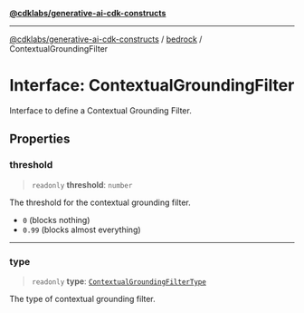 [**@cdklabs/generative-ai-cdk-constructs**](../../../README.md)

***

[@cdklabs/generative-ai-cdk-constructs](../../../README.md) / [bedrock](../README.md) / ContextualGroundingFilter

# Interface: ContextualGroundingFilter

Interface to define a Contextual Grounding Filter.

## Properties

### threshold

> `readonly` **threshold**: `number`

The threshold for the contextual grounding filter.
- `0` (blocks nothing)
- `0.99` (blocks almost everything)

***

### type

> `readonly` **type**: [`ContextualGroundingFilterType`](../enumerations/ContextualGroundingFilterType.md)

The type of contextual grounding filter.
